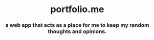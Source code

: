 <h1 align="center">
   portfolio.me
</h1>

<h3 align="center">
  a web app that acts as a place for me to keep my random thoughts and opinions.
</h3>